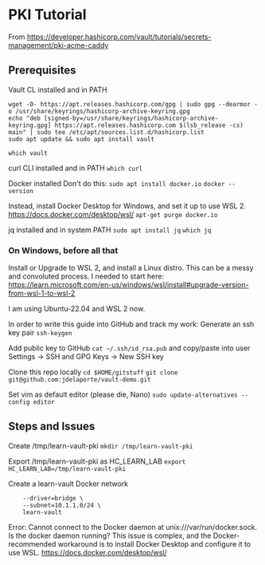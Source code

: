 # PKI Tutorial
From https://developer.hashicorp.com/vault/tutorials/secrets-management/pki-acme-caddy

## Prerequisites
Vault CL installed and in PATH

```
wget -O- https://apt.releases.hashicorp.com/gpg | sudo gpg --dearmor -o /usr/share/keyrings/hashicorp-archive-keyring.gpg
echo "deb [signed-by=/usr/share/keyrings/hashicorp-archive-keyring.gpg] https://apt.releases.hashicorp.com $(lsb_release -cs) main" | sudo tee /etc/apt/sources.list.d/hashicorp.list
sudo apt update && sudo apt install vault
```

`which vault` 

curl CLI installed and in PATH
`which curl`

Docker installed
Don't do this: `sudo apt install docker.io`
`docker --version`

Instead, install Docker Desktop for Windows, and set it up to use WSL 2.
https://docs.docker.com/desktop/wsl/
`apt-get purge docker.io`


jq installed and in system PATH
`sudo apt install jq`
`which jq`

### On Windows, before all that
Install or Upgrade to WSL 2, and install a Linux distro. 
This can be a messy and convoluted process. I needed to start here: https://learn.microsoft.com/en-us/windows/wsl/install#upgrade-version-from-wsl-1-to-wsl-2

I am using Ubuntu-22.04 and WSL 2 now.

In order to write this guide into GitHub and track my work:
Generate an ssh key pair
`ssh-keygen`

Add public key to GitHub
`cat ~/.ssh/id_rsa.pub` and copy/paste into user Settings -> SSH and GPG Keys -> New SSH key

Clone this repo locally
`cd $HOME/gitstuff`
`git clone git@github.com:jdelaporte/vault-demo.git`

Set vim as default editor (please die, Nano)
`sudo update-alternatives --config editor`

## Steps and Issues
Create /tmp/learn-vault-pki
`mkdir /tmp/learn-vault-pki`

Export /tmp/learn-vault-pki as HC_LEARN_LAB
`export HC_LEARN_LAB=/tmp/learn-vault-pki`

Create a learn-vault Docker network
```docker network create \
    --driver=bridge \
    --subnet=10.1.1.0/24 \
    learn-vault
```
Error: Cannot connect to the Docker daemon at unix:///var/run/docker.sock. Is the docker daemon running?
This issue is complex, and the Docker-recommended workaround is to install Docker Desktop and configure it to use WSL.
https://docs.docker.com/desktop/wsl/

